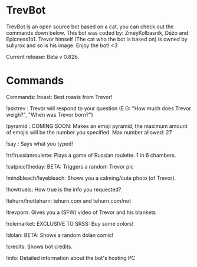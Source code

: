 # TrevBot
TrevBot is an open source bot based on a cat, you can check out the commands down below. This bot was coded by: ZmeyKolbasnik, Déžo and Epicness1o1. Trevor himself (The cat who the bot is based on) is owned by sullyrox and so is his image. Enjoy the bot! <3

Current release: Beta v 0.82b.
# Commands
Commands: 
!roast: Best roasts from Trevor! 

!asktrev <question>: Trevor will respond to your question (E.G: "How much does Trevor weigh?", "When was Trevor born?") 

!pyramid <number>: COMING SOON: Makes an emoji pyramid, the maximum amount of emojis will be the number you specified. Max number allowed: 27 

!say <phrase>: Says what you typed! 

!rr/!russianroulette: Plays a game of Russian roulette. 1 in 6 chambers.

!catpicoftheday: BETA: Triggers a random Trevor pic

!mindbleach/!eyebleach: Shows you a calming/cute photo (of Trevor).

!howtrueis: How true is the info you requested?

!tehurn/!nottehurn: tehurn.com and tehurn.com/not

!trevporn: Gives you a (SFW) video of Trevor and his blankets 

!rolemarket: EXCLUSIVE TO SRSS: Buy some colors! 

!dolan: BETA: Shows a random dolan comic! 

!credits: Shows bot credits. 

!info: Detailed information about the bot's hosting PC
